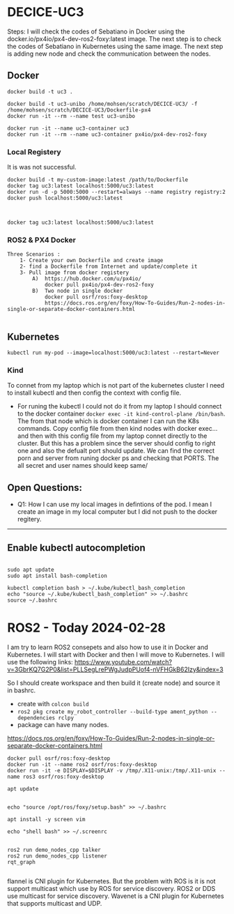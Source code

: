 # DECICE-UC3

Steps:
I will check the codes of Sebatiano in Docker using the  docker.io/px4io/px4-dev-ros2-foxy:latest image.
The next step is to check the codes of Sebatiano in Kubernetes using the same image.
The next step is adding new node and check the communication between the nodes.




## Docker



```
docker build -t uc3 .

docker build -t uc3-unibo /home/mohsen/scratch/DECICE-UC3/ -f  /home/mohsen/scratch/DECICE-UC3/Dockerfile-px4
docker run -it --rm --name test uc3-unibo

docker run -it --name uc3-container uc3
docker run -it --rm --name uc3-container px4io/px4-dev-ros2-foxy

```
### Local Registery
It is was not successful.
```
docker build -t my-custom-image:latest /path/to/Dockerfile
docker tag uc3:latest localhost:5000/uc3:latest
docker run -d -p 5000:5000 --restart=always --name registry registry:2
docker push localhost:5000/uc3:latest



docker tag uc3:latest localhost:5000/uc3:latest

```

### ROS2 & PX4 Docker
```
Three Scenarios :
    1- Create your own Dockerfile and create image
    2- find a Dockerfile from Internet and update/complete it
    3- Pull image from docker registery 
        A)  https://hub.docker.com/u/px4io/
            docker pull px4io/px4-dev-ros2-foxy
        B)  Two node in single docker
            docker pull osrf/ros:foxy-desktop
            https://docs.ros.org/en/foxy/How-To-Guides/Run-2-nodes-in-single-or-separate-docker-containers.html
 

```


## Kubernetes 

```
kubectl run my-pod --image=localhost:5000/uc3:latest --restart=Never
```

### Kind
To connet from my laptop which is not part of the kubernetes cluster I need to install kubectl and then config the context with config file.
- For runing the kubectl I could not do it from my laptop I should connect to the docker container `docker exec -it kind-control-plane /bin/bash`. The from that node which is docker container I can run the K8s commands.
Copy config file from then kind nodes with docker exec... and then with this config file from my laptop connet directly to the cluster.
But this has a problem since the server should config to right one and also the defualt port should update. We can find the correct porn and server from runing docker ps and checking that PORTS.
The all secret and user names should keep same/
 
## Open Questions:
- Q1: How I can use my local images in defintions of the pod. I mean I create an image in my local computer but I did not push to the docker regitery.




---
## Enable kubectl autocompletion
```

sudo apt update
sudo apt install bash-completion

kubectl completion bash > ~/.kube/kubectl_bash_completion
echo "source ~/.kube/kubectl_bash_completion" >> ~/.bashrc
source ~/.bashrc
```


# ROS2 - Today 2024-02-28
I am try to learn ROS2 consepets and also how to use it in Docker and Kubernetes.
I will start with Docker and then I will move to Kubernetes.
I will use the following links:
https://www.youtube.com/watch?v=3GbrKQ7G2P0&list=PLLSegLrePWgJudpPUof4-nVFHGkB62Izy&index=3

So I should create workspace and then build it (create node) and source it in bashrc.
 - create with `colcon build`
 - `ros2 pkg create my_robot_controller --build-type ament_python --dependencies rclpy`  
 - package can have many nodes.

https://docs.ros.org/en/foxy/How-To-Guides/Run-2-nodes-in-single-or-separate-docker-containers.html 

```
docker pull osrf/ros:foxy-desktop
docker run -it --name ros2 osrf/ros:foxy-desktop
docker run -it -e DISPLAY=$DISPLAY -v /tmp/.X11-unix:/tmp/.X11-unix --name ros3 osrf/ros:foxy-desktop
```



```
apt update


echo "source /opt/ros/foxy/setup.bash" >> ~/.bashrc

apt install -y screen vim 

echo "shell bash" >> ~/.screenrc


ros2 run demo_nodes_cpp talker
ros2 run demo_nodes_cpp listener
rqt_graph
 
```

flannel is CNI plugin for Kubernetes. But the problem with ROS is it is not support multicast which use by ROS for service discovery. 
ROS2 or DDS use multicast for service discovery.
Wavenet is a CNI plugin for Kubernetes that supports multicast and UDP.

